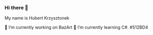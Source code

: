 ### Hi there 👋
My name is Hubert Krzysztonek 

🔭 I’m currently working on BazArt
🌱 I’m currently learning C#.
#512BD4

<!--
**HubertKrzysztonek/HubertKrzysztonek** is a ✨ _special_ ✨ repository because its `README.md` (this file) appears on your GitHub profile.

Here are some ideas to get you started:

- 🔭 I’m currently working on ...
- 🌱 I’m currently learning ...
- 👯 I’m looking to collaborate on ...
- 🤔 I’m looking for help with ...
- 💬 Ask me about ...
- 📫 How to reach me: ...
- 😄 Pronouns: ...
- ⚡ Fun fact: ...
-->
